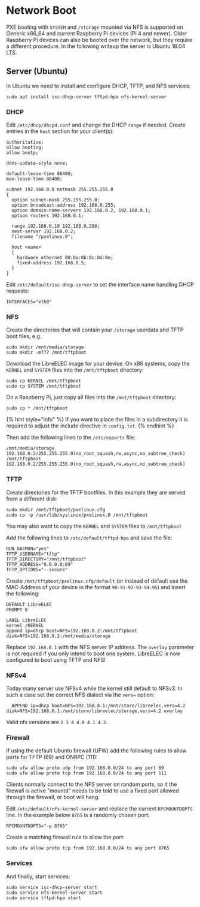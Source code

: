 # Network Boot

PXE booting with `SYSTEM` and `/storage` mounted via NFS is supported on Generic x86\_64 and current Raspberry Pi devices (Pi 4 and newer).  Older Raspberry Pi devices can also be booted over the network, but they require a different procedure. In the following writeup the server is Ubuntu 18.04 LTS.

## Server (Ubuntu)

In Ubuntu we need to install and configure DHCP, TFTP, and NFS services:

```
sudo apt install isc-dhcp-server tftpd-hpa nfs-kernel-server
```

### DHCP

Edit `/etc/dhcp/dhcpd.conf` and change the DHCP `range` if needed. Create entries in the `host` section for your client(s):

```
authoritative;
allow booting;
allow bootp;

ddns-update-style none;

default-lease-time 86400;
max-lease-time 86400;

subnet 192.168.0.0 netmask 255.255.255.0
{
  option subnet-mask 255.255.255.0;
  option broadcast-address 192.168.0.255;
  option domain-name-servers 192.168.0.2, 192.168.0.1;
  option routers 192.168.0.1;

  range 192.168.0.10 192.168.0.200;
  next-server 192.168.0.2;
  filename "/pxelinux.0";

  host <name>
  {
    hardware ethernet 00:0a:0b:0c:0d:0e;
    fixed-address 192.168.0.5;
  }
}
```

Edit `/etc/default/isc-dhcp-server` to set the interface name handling DHCP requests:

```
INTERFACES="eth0"
```

### NFS

Create the directories that will contain your `/storage` userdata and TFTP boot files, e.g.

```
sudo mkdir /mnt/media/storage
sudo mkdir -m777 /mnt/tftpboot
```

Download the LibreELEC image for your device. On x86 systems, copy the `KERNEL` and `SYSTEM` files into the `/mnt/tftpboot` directory:

```
sudo cp KERNEL /mnt/tftpboot
sudo cp SYSTEM /mnt/tftpboot
```

On a Raspberry Pi, just copy all files into the `/mnt/tftpboot` directory:

```
sudo cp * /mnt/tftpboot
```

{% hint style="info" %}
If you want to place the files in a subdirectory it is required to adjust the include directive in `config.txt`.
{% endhint %}

Then add the following lines to the `/etc/exports` file:

```
/mnt/media/storage      192.168.0.2/255.255.255.0(no_root_squash,rw,async,no_subtree_check)
/mnt/tftpboot           192.168.0.2/255.255.255.0(no_root_squash,rw,async,no_subtree_check)
```

### TFTP

Create directories for the TFTP bootfiles. In this example they are served from a different disk:

```
sudo mkdir /mnt/tftpboot/pxelinux.cfg
sudo cp -p /usr/lib/syslinux/pxelinux.0 /mnt/tftpboot
```

You may also want to copy the `KERNEL` and `SYSTEM` files to `/mnt/tftpboot`

Add the following lines to `/etc/default/tftpd-hpa` and save the file:

```
RUN_DAEMON="yes"
TFTP_USERNAME="tftp"
TFTP_DIRECTORY="/mnt/tftpboot"
TFTP_ADDRESS="0.0.0.0:69"
TFTP_OPTIONS="--secure"
```

Create `/mnt/tftpboot/pxelinux.cfg/default` (or instead of default use the MAC-Address of your device in the format `90-91-92-93-94-95`) and insert the following:

```
DEFAULT LibreELEC
PROMPT 0

LABEL LibreELEC
kernel /KERNEL
append ip=dhcp boot=NFS=192.168.0.2:/mnt/tftpboot disk=NFS=192.168.0.2:/mnt/media/storage
```

Replace `192.168.0.1` with the NFS server IP address. The `overlay` parameter is not required if you only intend to boot one system. LibreELEC is now configured to boot using TFTP and NFS!

### NFSv4

Today many server use NFSv4 while the kernel still default to NFSv3. In such a case set the correct NFS dialect via the `vers=` option:

```
  APPEND ip=dhcp boot=NFS=192.168.0.1:/mnt/store/libreelec,vers=4.2 disk=NFS=192.168.0.1:/mnt/store/libreelec/storage,vers=4.2 overlay
```

Valid nfs versions are `2 3 4 4.0 4.1 4.2`.

### Firewall

If using the default Ubuntu firewall (UFW) add the following rules to allow ports for TFTP (69) and ONRPC (111):

```
sudo ufw allow proto udp from 192.168.0.0/24 to any port 69
sudo ufw allow proto tcp from 192.168.0.0/24 to any port 111
```

Clients normally connect to the NFS server on random ports, so it the firewall is active "mountd" needs to be told to use a fixed port allowed through the firewall, or boot will hang.

Edit `/etc/default/nfs-kernel-server` and replace the current `RPCMOUNTDOPTS` line. In the example below `8765` is a randomly chosen port:

```
RPCMOUNTDOPTS="-p 8765"
```

Create a matching firewall rule to allow the port:

```
sudo ufw allow proto tcp from 192.168.0.0/24 to any port 8765
```

### Services

And finally, start services:

```
sudo service isc-dhcp-server start
sudo service nfs-kernel-server start
sudo service tftpd-hpa start
```
